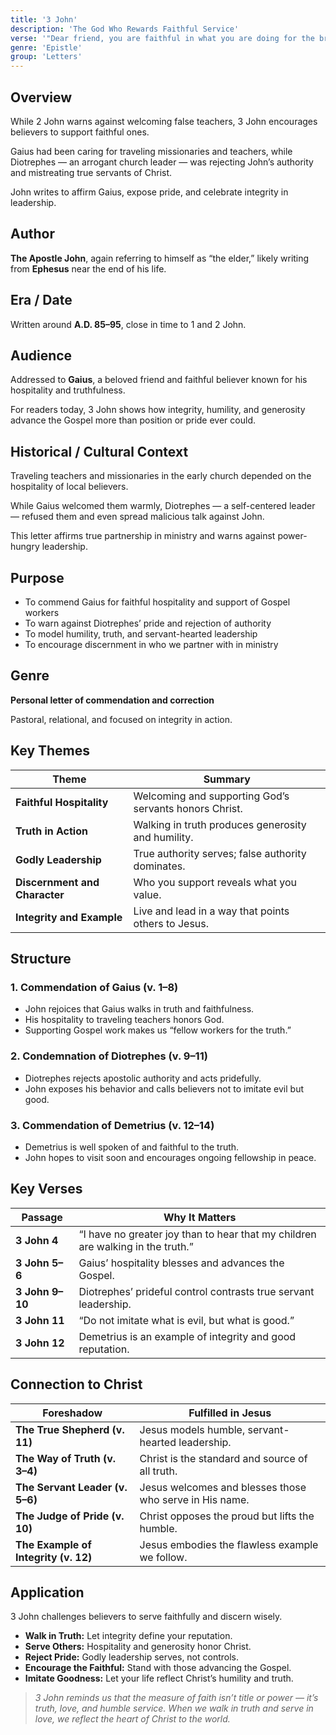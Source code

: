 ```yaml
---
title: '3 John'
description: 'The God Who Rewards Faithful Service'
verse: '"Dear friend, you are faithful in what you are doing for the brothers and sisters, even though they are strangers to you." — 3 John 5'
genre: 'Epistle'
group: 'Letters'
---
```


## Overview

While 2 John warns against welcoming false teachers, 3 John encourages believers to support faithful ones.

Gaius had been caring for traveling missionaries and teachers, while Diotrephes — an arrogant church leader — was rejecting John’s authority and mistreating true servants of Christ.

John writes to affirm Gaius, expose pride, and celebrate integrity in leadership.

## Author

**The Apostle John**, again referring to himself as “the elder,” likely writing from **Ephesus** near the end of his life.

## Era / Date

Written around **A.D. 85–95**, close in time to 1 and 2 John.

## Audience

Addressed to **Gaius**, a beloved friend and faithful believer known for his hospitality and truthfulness.

For readers today, 3 John shows how integrity, humility, and generosity advance the Gospel more than position or pride ever could.

## Historical / Cultural Context

Traveling teachers and missionaries in the early church depended on the hospitality of local believers.

While Gaius welcomed them warmly, Diotrephes — a self-centered leader — refused them and even spread malicious talk against John.

This letter affirms true partnership in ministry and warns against power-hungry leadership.

## Purpose
- To commend Gaius for faithful hospitality and support of Gospel workers
- To warn against Diotrephes’ pride and rejection of authority
- To model humility, truth, and servant-hearted leadership
- To encourage discernment in who we partner with in ministry


## Genre

**Personal letter of commendation and correction**

Pastoral, relational, and focused on integrity in action.

## Key Themes


| Theme | Summary |
|-------|----------|
| **Faithful Hospitality** | Welcoming and supporting God’s servants honors Christ. |
| **Truth in Action** | Walking in truth produces generosity and humility. |
| **Godly Leadership** | True authority serves; false authority dominates. |
| **Discernment and Character** | Who you support reveals what you value. |
| **Integrity and Example** | Live and lead in a way that points others to Jesus. |

## Structure


### 1. Commendation of Gaius (v. 1–8)
- John rejoices that Gaius walks in truth and faithfulness.
- His hospitality to traveling teachers honors God.
- Supporting Gospel work makes us “fellow workers for the truth.”


### 2. Condemnation of Diotrephes (v. 9–11)
- Diotrephes rejects apostolic authority and acts pridefully.
- John exposes his behavior and calls believers not to imitate evil but good.


### 3. Commendation of Demetrius (v. 12–14)
- Demetrius is well spoken of and faithful to the truth.
- John hopes to visit soon and encourages ongoing fellowship in peace.


## Key Verses


| Passage | Why It Matters |
|----------|----------------|
| **3 John 4** | “I have no greater joy than to hear that my children are walking in the truth.” |
| **3 John 5–6** | Gaius’ hospitality blesses and advances the Gospel. |
| **3 John 9–10** | Diotrephes’ prideful control contrasts true servant leadership. |
| **3 John 11** | “Do not imitate what is evil, but what is good.” |
| **3 John 12** | Demetrius is an example of integrity and good reputation. |

## Connection to Christ


| Foreshadow | Fulfilled in Jesus |
|-------------|-------------------|
| **The True Shepherd (v. 11)** | Jesus models humble, servant-hearted leadership. |
| **The Way of Truth (v. 3–4)** | Christ is the standard and source of all truth. |
| **The Servant Leader (v. 5–6)** | Jesus welcomes and blesses those who serve in His name. |
| **The Judge of Pride (v. 10)** | Christ opposes the proud but lifts the humble. |
| **The Example of Integrity (v. 12)** | Jesus embodies the flawless example we follow. |

## Application

3 John challenges believers to serve faithfully and discern wisely.
- **Walk in Truth:** Let integrity define your reputation.
- **Serve Others:** Hospitality and generosity honor Christ.
- **Reject Pride:** Godly leadership serves, not controls.
- **Encourage the Faithful:** Stand with those advancing the Gospel.
- **Imitate Goodness:** Let your life reflect Christ’s humility and truth.


> *3 John reminds us that the measure of faith isn’t title or power — it’s truth, love, and humble service. When we walk in truth and serve in love, we reflect the heart of Christ to the world.*

